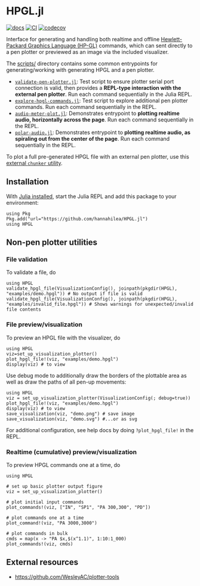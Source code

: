 # HPGL.jl

[![docs](https://img.shields.io/badge/docs-dev-blue.svg)](https://hannahilea.github.io/HPGL.jl/dev)
[![CI](https://github.com/hannahilea/HPGL.jl/actions/workflows/HPGL_CI.yml/badge.svg)](https://github.com/hannahilea/HPGL.jl/actions/workflows/HPGL_CI.yml)
[![codecov](https://codecov.io/gh/hannahilea/HPGL.jl/branch/main/graph/badge.svg?token=7pWFU40sqY)](https://app.codecov.io/gh/hannahilea/HPGL.jl)

Interface for generating and handling both realtime and offline [Hewlett-Packard Graphics Language (HP-GL)](https://en.wikipedia.org/wiki/HP-GL) commands, which can sent directly to a pen plotter or previewed as an image via the included visualizer.

The [scripts/](./scripts/) directory contains some common entrypoints for generating/working with generating HPGL and a pen plotter.

- [`validate-pen-plotter.jl`](./scripts/validate-pen-plotter.jl): Test script to ensure plotter serial port connection is valid, then provides a **REPL-type interaction with the external pen plotter**. Run each command sequentially in the Julia REPL.
- [`explore-hpgl-commands.jl`](./scripts/explore-hpgl-commands.jl): Test script to explore additional pen plotter commands. Run each command sequentially in the REPL.
- [`audio-meter-plot.jl`](./scripts/audio-meter-plot.jl): Demonstrates entrypoint to **plotting realtime audio, horizontally across the page**. Run each command sequentially in the REPL.
- [`polar-audio.jl`](./scripts/polar-audio.jl): Demonstrates entrypoint to **plotting realtime audio, as spiraling out from the center of the page**. Run each command sequentially in the REPL.

To plot a full pre-generated HPGL file with an external pen plotter, use this [external `chunker` utility](https://github.com/WesleyAC/plotter-tools/tree/4a285e167421d2a917561413cda4e8724e860f5c/chunker).

## Installation
With [Julia installed](https://julialang.org/downloads/), start the Julia REPL and add this package to your environment:
```
using Pkg
Pkg.add("url="https://github.com/hannahilea/HPGL.jl")
using HPGL
```

## Non-pen plotter utilities

### File validation

To validate a file, do
```
using HPGL
validate_hpgl_file(VisualizationConfig(), joinpath(pkgdir(HPGL), "examples/demo.hpgl")) # No output if file is valid
validate_hpgl_file(VisualizationConfig(), joinpath(pkgdir(HPGL), "examples/invalid_file.hpgl")) # Shows warnings for unexpected/invalid file contents
```

### File preview/visualization

To preview an HPGL file with the visualizer, do
```
using HPGL
viz=set_up_visualization_plotter()
plot_hpgl_file!(viz, "examples/demo.hpgl")
display(viz) # to view
```

Use debug mode to additionally draw the borders of the plottable area as well as draw the paths of all pen-up movements:
```
using HPGL
viz = set_up_visualization_plotter(VisualizationConfig(; debug=true))
plot_hpgl_file!(viz, "examples/demo.hpgl")
display(viz) # to view
save_visualization(viz, "demo.png") # save image
save_visualization(viz, "demo.svg") #...or as svg
```
For additional configuration, see help docs by doing `?plot_hpgl_file!` in the REPL.

### Realtime (cumulative) preview/visualization

To preview HPGL commands one at a time, do
```
using HPGL

# set up basic plotter output figure
viz = set_up_visualization_plotter()

# plot initial input commands
plot_commands!(viz, ["IN", "SP1", "PA 300,300", "PD"])

# plot commands one at a time
plot_command!(viz, "PA 3000,3000")

# plot commands in bulk
cmds = map(x -> "PA $x,$(x^1.1)", 1:10:1_000)
plot_commands!(viz, cmds)
```

## External resources
- https://github.com/WesleyAC/plotter-tools
